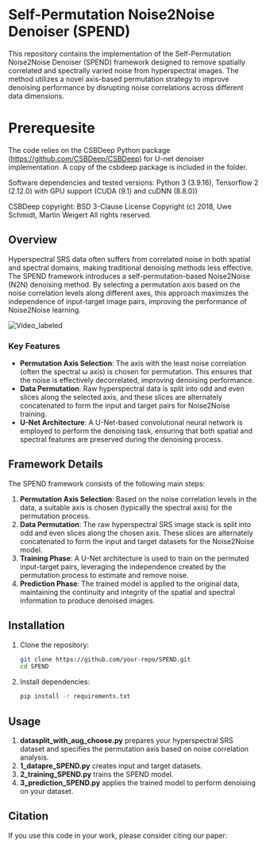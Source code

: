 # Self-Permutation Noise2Noise Denoiser (SPEND)

This repository contains the implementation of the Self-Permutation Noise2Noise Denoiser (SPEND) framework designed to remove spatially correlated and spectrally varied noise from hyperspectral images. The method utilizes a novel axis-based permutation strategy to improve denoising performance by disrupting noise correlations across different data dimensions.

# Prerequesite
The code relies on the CSBDeep Python package (https://github.com/CSBDeep/CSBDeep) for U-net denoiser implementation. A copy of the csbdeep package is included in the folder.

Software dependencies and tested versions: Python 3 (3.9.16), Tensorflow 2 (2.12.0) with GPU support (CUDA (9.1) and cuDNN (8.8.0))

CSBDeep copyright:
BSD 3-Clause License
Copyright (c) 2018, Uwe Schmidt, Martin Weigert
All rights reserved.

## Overview

Hyperspectral SRS data often suffers from correlated noise in both spatial and spectral domains, making traditional denoising methods less effective. The SPEND framework introduces a self-permutation-based Noise2Noise (N2N) denoising method. By selecting a permutation axis based on the noise correlation levels along different axes, this approach maximizes the independence of input-target image pairs, improving the performance of Noise2Noise learning.

![Video_labeled](https://github.com/user-attachments/assets/ba8d133a-a794-4153-9914-1c7e256df11c)


### Key Features
- **Permutation Axis Selection**: The axis with the least noise correlation (often the spectral ω axis) is chosen for permutation. This ensures that the noise is effectively decorrelated, improving denoising performance.
- **Data Permutation**: Raw hyperspectral data is split into odd and even slices along the selected axis, and these slices are alternately concatenated to form the input and target pairs for Noise2Noise training.
- **U-Net Architecture**: A U-Net-based convolutional neural network is employed to perform the denoising task, ensuring that both spatial and spectral features are preserved during the denoising process.

## Framework Details

The SPEND framework consists of the following main steps:

1. **Permutation Axis Selection**: Based on the noise correlation levels in the data, a suitable axis is chosen (typically the spectral axis) for the permutation process.
2. **Data Permutation**: The raw hyperspectral SRS image stack is split into odd and even slices along the chosen axis. These slices are alternately concatenated to form the input and target datasets for the Noise2Noise model.
3. **Training Phase**: A U-Net architecture is used to train on the permuted input-target pairs, leveraging the independence created by the permutation process to estimate and remove noise.
4. **Prediction Phase**: The trained model is applied to the original data, maintaining the continuity and integrity of the spatial and spectral information to produce denoised images.

## Installation

1. Clone the repository:
    ```bash
    git clone https://github.com/your-repo/SPEND.git
    cd SPEND
    ```
2. Install dependencies:
    ```bash
    pip install -r requirements.txt
    ```

## Usage

1. **datasplit_with_aug_choose.py** prepares your hyperspectral SRS dataset and specifies the permutation axis based on noise correlation analysis.
2. **1_datapre_SPEND.py** creates input and target datasets.
3. **2_training_SPEND.py** trains the SPEND model.
4. **3_prediction_SPEND.py** applies the trained model to perform denoising on your dataset.

## Citation

If you use this code in your work, please consider citing our paper:

